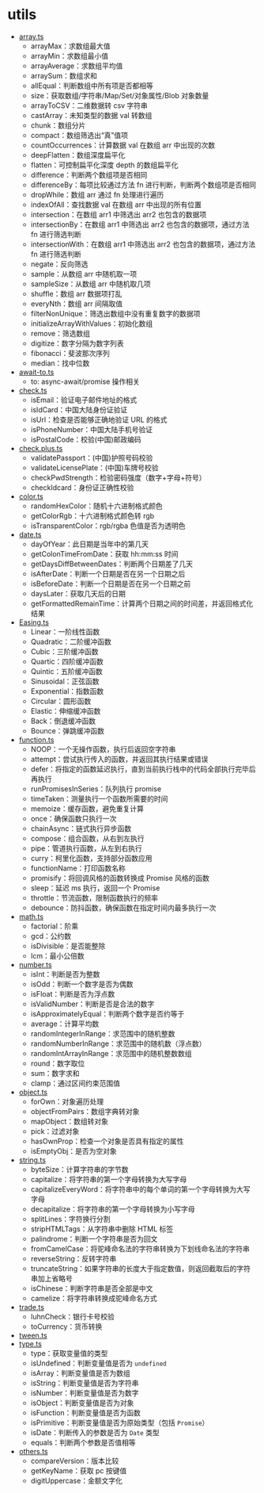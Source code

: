 # utils

- [array.ts](./array.ts)
  - arrayMax：求数组最大值
  - arrayMin：求数组最小值
  - arrayAverage：求数组平均值
  - arraySum：数组求和
  - allEqual：判断数组中所有项是否都相等
  - size：获取数组/字符串/Map/Set/对象属性/Blob 对象数量
  - arrayToCSV：二维数据转 csv 字符串
  - castArray：未知类型的数据 val 转数组
  - chunk：数组分片
  - compact：数组筛选出“真”值项
  - countOccurrences：计算数据 val 在数组 arr 中出现的次数
  - deepFlatten：数组深度扁平化
  - flatten：可控制扁平化深度 depth 的数组扁平化
  - difference：判断两个数组项是否相同
  - differenceBy：每项比较通过方法 fn 进行判断，判断两个数组项是否相同
  - dropWhile：数组 arr 通过 fn 处理进行遍历
  - indexOfAll：查找数据 val 在数组 arr 中出现的所有位置
  - intersection：在数组 arr1 中筛选出 arr2 也包含的数据项
  - intersectionBy：在数组 arr1 中筛选出 arr2 也包含的数据项，通过方法 fn 进行筛选判断
  - intersectionWith：在数组 arr1 中筛选出 arr2 也包含的数据项，通过方法 fn 进行筛选判断
  - negate：反向筛选
  - sample：从数组 arr 中随机取一项
  - sampleSize：从数组 arr 中随机取几项
  - shuffle：数组 arr 数据项打乱
  - everyNth：数组 arr 间隔取值
  - filterNonUnique：筛选出数组中没有重复数字的数据项
  - initializeArrayWithValues：初始化数组
  - remove：筛选数组
  - digitize：数字分隔为数字列表
  - fibonacci：斐波那次序列
  - median：找中位数
- [await-to.ts](./await-to.ts)
  - to: async-await/promise 操作相关
- [check.ts](./check.ts)
  - isEmail：验证电子邮件地址的格式
  - isIdCard：中国大陆身份证验证
  - isUrl：检查是否能够正确地验证 URL 的格式
  - isPhoneNumber：中国大陆手机号验证
  - isPostalCode：校验(中国)邮政编码
- [check.plus.ts](./check.plus.ts)
  - validatePassport：(中国)护照号码校验
  - validateLicensePlate：(中国)车牌号校验
  - checkPwdStrength：检验密码强度（数字+字母+符号）
  - checkIdcard：身份证正确性校验
- [color.ts](./color.ts)
  - randomHexColor：随机十六进制格式颜色
  - getColorRgb：十六进制格式颜色转 rgb
  - isTransparentColor：rgb/rgba 色值是否为透明色
- [date.ts](./date.ts)
  - dayOfYear：此日期是当年中的第几天
  - getColonTimeFromDate：获取 hh:mm:ss 时间
  - getDaysDiffBetweenDates：判断两个日期差了几天
  - isAfterDate：判断一个日期是否在另一个日期之后
  - isBeforeDate：判断一个日期是否在另一个日期之前
  - daysLater：获取几天后的日期
  - getFormattedRemainTime：计算两个日期之间的时间差，并返回格式化结果
- [Easing.ts](./Easing.ts)
  - Linear：一阶线性函数
  - Quadratic：二阶缓冲函数
  - Cubic：三阶缓冲函数
  - Quartic：四阶缓冲函数
  - Quintic：五阶缓冲函数
  - Sinusoidal：正弦函数
  - Exponential：指数函数
  - Circular：圆形函数
  - Elastic：伸缩缓冲函数
  - Back：倒退缓冲函数
  - Bounce：弹跳缓冲函数
- [function.ts](./function.ts)
  - NOOP：一个无操作函数，执行后返回空字符串
  - attempt：尝试执行传入的函数，并返回其执行结果或错误
  - defer：将指定的函数延迟执行，直到当前执行栈中的代码全部执行完毕后再执行
  - runPromisesInSeries：队列执行 promise
  - timeTaken：测量执行一个函数所需要的时间
  - memoize：缓存函数，避免重复计算
  - once：确保函数只执行一次
  - chainAsync：链式执行异步函数
  - compose：组合函数，从右到左执行
  - pipe：管道执行函数，从左到右执行
  - curry：柯里化函数，支持部分函数应用
  - functionName：打印函数名称
  - promisify：将回调风格的函数转换成 Promise 风格的函数
  - sleep：延迟 ms 执行，返回一个 Promise
  - throttle：节流函数，限制函数执行的频率
  - debounce：防抖函数，确保函数在指定时间内最多执行一次
- [math.ts](./math.ts)
  - factorial：阶乘
  - gcd：公约数
  - isDivisible：是否能整除
  - lcm：最小公倍数
- [number.ts](./number.ts)
  - isInt：判断是否为整数
  - isOdd：判断一个数字是否为偶数
  - isFloat：判断是否为浮点数
  - isValidNumber：判断是否是合法的数字
  - isApproximatelyEqual：判断两个数字是否约等于
  - average：计算平均数
  - randomIntegerInRange：求范围中的随机整数
  - randomNumberInRange：求范围中的随机数（浮点数）
  - randomIntArrayInRange：求范围中的随机整数数组
  - round：数字取位
  - sum：数字求和
  - clamp：通过区间约束范围值
- [object.ts](./object.ts)
  - forOwn：对象遍历处理
  - objectFromPairs：数组字典转对象
  - mapObject：数组转对象
  - pick：过滤对象
  - hasOwnProp：检查一个对象是否具有指定的属性
  - isEmptyObj：是否为空对象
- [string.ts](./string.ts)
  - byteSize：计算字符串的字节数
  - capitalize：将字符串的第一个字母转换为大写字母
  - capitalizeEveryWord：将字符串中的每个单词的第一个字母转换为大写字母
  - decapitalize：将字符串的第一个字母转换为小写字母
  - splitLines：字符换行分割
  - stripHTMLTags：从字符串中删除 HTML 标签
  - palindrome：判断一个字符串是否为回文
  - fromCamelCase：将驼峰命名法的字符串转换为下划线命名法的字符串
  - reverseString：反转字符串
  - truncateString：如果字符串的长度大于指定数值，则返回截取后的字符串加上省略号
  - isChinese：判断字符串是否全部是中文
  - camelize：将字符串转换成驼峰命名方式
- [trade.ts](./trade.ts)
  - luhnCheck：银行卡号校验
  - toCurrency：货币转换
- [tween.ts](./tween.ts)
- [type.ts](./type.ts)
  - type：获取变量值的类型
  - isUndefined：判断变量值是否为 `undefined`
  - isArray：判断变量值是否为数组
  - isString：判断变量值是否为字符串
  - isNumber：判断变量值是否为数字
  - isObject：判断变量值是否为对象
  - isFunction：判断变量值是否为函数
  - isPrimitive：判断变量值是否为原始类型（包括 `Promise`）
  - isDate：判断传入的参数是否为 `Date` 类型
  - equals：判断两个参数是否值相等
- [others.ts](./others.ts)
  - compareVersion：版本比较
  - getKeyName：获取 pc 按键值
  - digitUppercase：金额文字化
